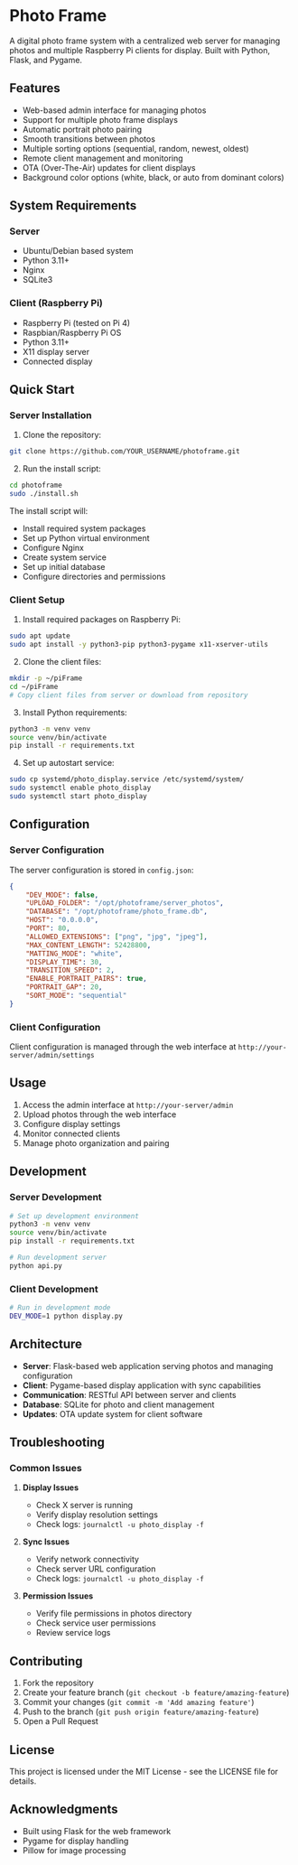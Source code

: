 # Photo Frame

A digital photo frame system with a centralized web server for managing photos and multiple Raspberry Pi clients for display. Built with Python, Flask, and Pygame.

## Features

- Web-based admin interface for managing photos
- Support for multiple photo frame displays
- Automatic portrait photo pairing
- Smooth transitions between photos
- Multiple sorting options (sequential, random, newest, oldest)
- Remote client management and monitoring
- OTA (Over-The-Air) updates for client displays
- Background color options (white, black, or auto from dominant colors)

## System Requirements

### Server
- Ubuntu/Debian based system
- Python 3.11+
- Nginx
- SQLite3

### Client (Raspberry Pi)
- Raspberry Pi (tested on Pi 4)
- Raspbian/Raspberry Pi OS
- Python 3.11+
- X11 display server
- Connected display

## Quick Start

### Server Installation

1. Clone the repository:
```bash
git clone https://github.com/YOUR_USERNAME/photoframe.git
```

2. Run the install script:
```bash
cd photoframe
sudo ./install.sh
```

The install script will:
- Install required system packages
- Set up Python virtual environment
- Configure Nginx
- Create system service
- Set up initial database
- Configure directories and permissions

### Client Setup

1. Install required packages on Raspberry Pi:
```bash
sudo apt update
sudo apt install -y python3-pip python3-pygame x11-xserver-utils
```

2. Clone the client files:
```bash
mkdir -p ~/piFrame
cd ~/piFrame
# Copy client files from server or download from repository
```

3. Install Python requirements:
```bash
python3 -m venv venv
source venv/bin/activate
pip install -r requirements.txt
```

4. Set up autostart service:
```bash
sudo cp systemd/photo_display.service /etc/systemd/system/
sudo systemctl enable photo_display
sudo systemctl start photo_display
```

## Configuration

### Server Configuration

The server configuration is stored in `config.json`:

```json
{
    "DEV_MODE": false,
    "UPLOAD_FOLDER": "/opt/photoframe/server_photos",
    "DATABASE": "/opt/photoframe/photo_frame.db",
    "HOST": "0.0.0.0",
    "PORT": 80,
    "ALLOWED_EXTENSIONS": ["png", "jpg", "jpeg"],
    "MAX_CONTENT_LENGTH": 52428800,
    "MATTING_MODE": "white",
    "DISPLAY_TIME": 30,
    "TRANSITION_SPEED": 2,
    "ENABLE_PORTRAIT_PAIRS": true,
    "PORTRAIT_GAP": 20,
    "SORT_MODE": "sequential"
}
```

### Client Configuration

Client configuration is managed through the web interface at `http://your-server/admin/settings`

## Usage

1. Access the admin interface at `http://your-server/admin`
2. Upload photos through the web interface
3. Configure display settings
4. Monitor connected clients
5. Manage photo organization and pairing

## Development

### Server Development
```bash
# Set up development environment
python3 -m venv venv
source venv/bin/activate
pip install -r requirements.txt

# Run development server
python api.py
```

### Client Development
```bash
# Run in development mode
DEV_MODE=1 python display.py
```

## Architecture

- **Server**: Flask-based web application serving photos and managing configuration
- **Client**: Pygame-based display application with sync capabilities
- **Communication**: RESTful API between server and clients
- **Database**: SQLite for photo and client management
- **Updates**: OTA update system for client software

## Troubleshooting

### Common Issues

1. **Display Issues**
   - Check X server is running
   - Verify display resolution settings
   - Check logs: `journalctl -u photo_display -f`

2. **Sync Issues**
   - Verify network connectivity
   - Check server URL configuration
   - Check logs: `journalctl -u photo_display -f`

3. **Permission Issues**
   - Verify file permissions in photos directory
   - Check service user permissions
   - Review service logs

## Contributing

1. Fork the repository
2. Create your feature branch (`git checkout -b feature/amazing-feature`)
3. Commit your changes (`git commit -m 'Add amazing feature'`)
4. Push to the branch (`git push origin feature/amazing-feature`)
5. Open a Pull Request

## License

This project is licensed under the MIT License - see the LICENSE file for details.

## Acknowledgments

- Built using Flask for the web framework
- Pygame for display handling
- Pillow for image processing